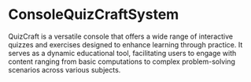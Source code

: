 # ConsoleQuizCraftSystem
QuizCraft is a versatile console that offers a wide range of interactive quizzes and exercises designed to enhance learning through practice. It serves as a dynamic educational tool, facilitating users to engage with content ranging from basic computations to complex problem-solving scenarios across various subjects.
